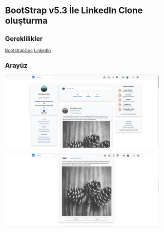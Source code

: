 # BootStrap v5.3 İle Linkedln Clone oluşturma

## **Gereklilikler**
[BootstrapDoc](https://getbootstrap.com/docs/5.3/utilities/spacing/#margin-and-padding)
[Linkedln](https://www.linkedin.com)

## Arayüz 

![1](ScreenShot/1.png)

![2](ScreenShot/2.png)
